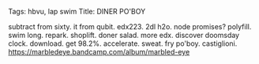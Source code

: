 Tags: hbvu, lap swim
Title: DINER PO'BOY
  
subtract from sixty. it from qubit. edx223. 2dl h2o. node promises? polyfill. swim long. repark. shoplift. doner salad. more edx. discover doomsday clock. download. get 98.2%. accelerate. sweat. fry po'boy. castiglioni.  
<https://marbledeye.bandcamp.com/album/marbled-eye>  
